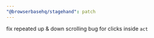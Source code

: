 ```yaml
---
"@browserbasehq/stagehand": patch
---
```


fix repeated up & down scrolling bug for clicks inside `act`
